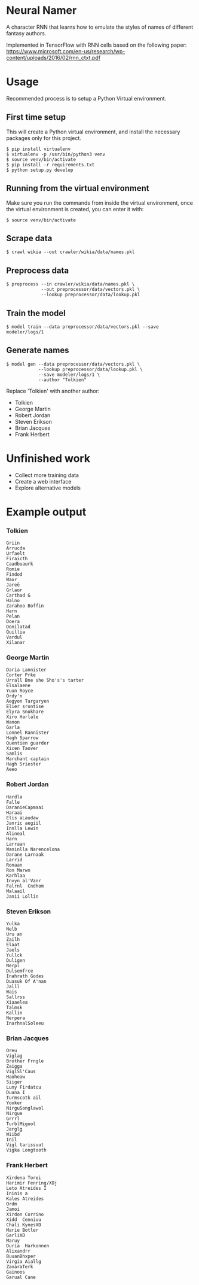 # Neural Namer

A character RNN that learns how to emulate the styles of names of different
fantasy authors.

Implemented in TensorFlow with RNN cells based on the following paper:
https://www.microsoft.com/en-us/research/wp-content/uploads/2016/02/rnn_ctxt.pdf

Usage
=====

Recommended process is to setup a Python Virtual environment.

First time setup
----------------

This will create a Python virtual environment, and install the necessary
packages only for this project.

    $ pip install virtualenv
    $ virtualenv -p /usr/bin/python3 venv
    $ source venv/bin/activate
    $ pip install -r requirements.txt
    $ python setup.py develop

Running from the virtual environment
------------------------------------

Make sure you run the commands from inside the virtual environment, once the
virtual environment is created, you can enter it with:

    $ source venv/bin/activate

Scrape data
-----------

    $ crawl wikia --out crawler/wikia/data/names.pkl

Preprocess data
---------------

    $ preprocess --in crawler/wikia/data/names.pkl \
                 --out preprocessor/data/vectors.pkl \
                 --lookup preprocessor/data/lookup.pkl

Train the model
---------------

    $ model train --data preprocessor/data/vectors.pkl --save modeler/logs/1

Generate names
--------------

    $ model gen --data preprocessor/data/vectors.pkl \
                --lookup preprocessor/data/lookup.pkl \
                --save modeler/logs/1 \
                --author "Tolkien"

Replace 'Tolkien' with another author:

* Tolkien
* George Martin
* Robert Jordan
* Steven Erikson
* Brian Jacques
* Frank Herbert

Unfinished work
===============

* Collect more training data
* Create a web interface
* Explore alternative models

Example output
==============

### Tolkien

    Griin
    Arrucda
    Urfaelt
    Firaicth
    Caadbuaurk
    Romie
    Findod
    Waor
    Jareë
    Grlaor
    Carthad G
    Halno
    Zarahoo Boffin
    Harn
    Pelan
    Doera
    Donilatad
    Quillia
    Vardul
    Xilanar

### George Martin

    Daria Lannister
    Corter Prke
    Urrall Bne she Sho's's tarter
    Elsalaene
    Yuun Royce
    Ordy'n
    Aegyon Targaryen
    Elier srontise
    Elyra Snokhare
    Xiro Harlale
    Wanon
    Garla
    Lonnel Rannister
    Hagh Sparrow
    Quentien guarder
    Xicen Taover
    Samlis
    Marchant captain
    Hagh Sriester
    Aeeo

### Robert Jordan

    Hardla
    Falle
    DaranieCapmaai
    Haraai
    Elis aLaudaw
    Janric aegiil
    Innlla Lewin
    Alineal
    Harn
    Larraan
    Waninlla Narencelona
    Darane Larnaak
    Larrid
    Ronaan
    Ron Marwn
    Karhlaa
    Invyn al'Vanr
    Falrnl  Cndhom
    Malaail
    Janii Lollin

### Steven Erikson

    Yulka
    Nelb
    Uru an
    Zailh
    Elaat
    Jaels
    Yullck
    Duligen
    Nerpl
    Dulsemfrce
    Inahrath Godes
    Duasuk Of A'nan
    Jalll
    Wais
    Sallrss
    Xiaaelea
    Talmsk
    Kallin
    Nerpera
    InarhnalSoleeu

### Brian Jacques

    Oreu
    Viglag
    Brother Frngle
    Zaigga
    ViglSl'Caus
    Haoheaw
    Siiger
    Luny Firdatcu
    Duana I
    Turmscotk ail
    Yooker
    NirguSonglawol
    Nirgue
    Grrrl
    TurblMigool
    Jarglg
    Wiibd
    Inil
    Vigl tarissuut
    Vigka Longtooth

### Frank Herbert

    Xirdena Torei
    Harimir Fenring/XDj
    Leto Atreides I
    Ininis a
    Kales Atreides
    Ordm
    Jamoi
    Xirdon Corrino
    Xidd  Cenniuu
    Chali KynesXD
    Marie Botler
    GarliXD
    Maruy
    Duria  Harkonnen
    Alixandrr
    BuuanBhxper
    Virgia Aiallg
    ZanaraTerk
    Gainoos
    Garual Cane